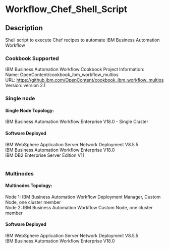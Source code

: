 # Workflow_Chef_Shell_Script

## Description

Shell script to execute Chef recipes to automate IBM Business Automation Workflow 

### Cookbook Supported
IBM Business Automation Workflow Cookbook Project Information: <br> 
Name: OpenContent/cookbook_ibm_workflow_multios <br>
URL: https://github.ibm.com/OpenContent/cookbook_ibm_workflow_multios <br>
Version: version 2.1 <br>


### Single node 
#### Single Node Topology:
  IBM Business Automation Workflow Enterprise V18.0 - Single Cluster <br>
#### Software Deployed
IBM WebSphere Application Server Network Deployment V8.5.5 <br>
IBM Business Automation Workflow Enterprise V18.0 <br>
IBM DB2 Enterprise Server Edition V11 <br>
<br>


### Multinodes
#### Multinodes Topology:
Node 1: IBM Business Automation Workflow Deployment Manager, Custom Node, one cluster member <br>
Node 2: IBM Business Automation Workflow Custom Node, one cluster member <br>
#### Software Deployed
IBM WebSphere Application Server Network Deployment V8.5.5 <br>
IBM Business Automation Workflow Enterprise V18.0 <br>
<br>